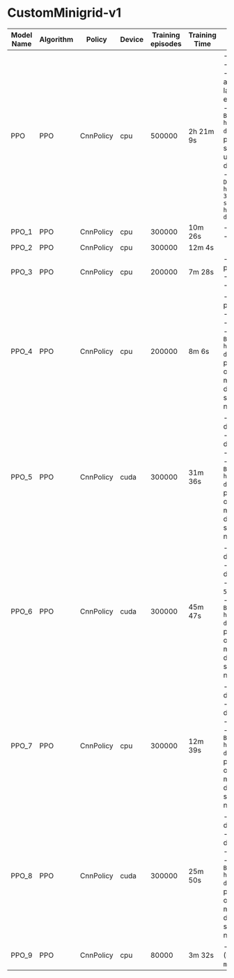 # CustomMinigrid-v1

| Model Name | Algorithm | Policy    | Device | Training<br/>episodes | Training Time | Description                                                                                                                                                                                                                                                                                                                                                                                                                                                                                                                                                                                         |
|------------|-----------|-----------|--------|-----------------------|---------------|-----------------------------------------------------------------------------------------------------------------------------------------------------------------------------------------------------------------------------------------------------------------------------------------------------------------------------------------------------------------------------------------------------------------------------------------------------------------------------------------------------------------------------------------------------------------------------------------------------|
| PPO        | PPO       | CnnPolicy | cpu    | 500000                | 2h 21m 9s     | - Tamaño del tablero: 25x25 <br/>- `max_steps` a 50 <br/>- Posición del agente y objetivo aleatorias (el agente siempre en la columna ixquierda y el objetivo en la derecha).<br/>- Action Space: `Box(low=np.array([0, 0, -1]), high=np.array([3, 3, 1]), dtype=np.float32)` El agente puede realizar solo una de las siguientes acciones: moverse en una de las 4 direcciones, rotar, disparar o no hacer nada. <br/>- Observation Space: `Dict({"image": Box(low=0, high=255, shape=(25, 25, 3),dtype="uint8",),"direction": spaces.Box(low=-np.pi, high=np.pi, shape=(1,), dtype=np.float64)})` |
| PPO_1      | PPO       | CnnPolicy | cpu    | 300000                | 10m 26s       | - Tamaño del tablero: 5x5 <br/>- `max_steps` a 5                                                                                                                                                                                                                                                                                                                                                                                                                                                                                                                                                    |
| PPO_2      |PPO|CnnPolicy| cpu    | 300000                | 12m 4s        |                                                                                                                                                                                                                                                                                                                                                                                                                                                                                                                                                                                                     |
| PPO_3      |PPO|CnnPolicy| cpu    | 200000                | 7m 28s        | - Agente siempre empieza en la posición (1,1).<br/>- Objetivo siempre en (3,3).<br/>- `grid_size = 5` y `max_steps = 5`                                                                                                                                                                                                                                                                                                                                                                                                                                                                             |
| PPO_4      |PPO|CnnPolicy| cpu    | 200000                | 8m 6s         | - Agente siempre empieza en la posición (1,1).<br/>- Objetivo siempre en (3,3).<br/>- `grid_size = 5` y `max_steps = 5`.<br/>- Action Space: `Box(low=np.array([-1, -1]), high=np.array([1, 1]), dtype=np.float32)` Donde un parámetro indica la dirección y otro si dispara o no (no hay movimiento). Puede rotar y disparar a la vez en un mismo step: primero se actualiza la nueva dirección y luego dispara.                                                                                                                                                                                   |
| PPO_5      |PPO|CnnPolicy| cuda   | 300000                | 31m 36s       | - Agente en posición aleatoria dentro de la primera columna.<br/>- Objetivo en posición aleatoria dentro de la última columna.<br/>- `grid_size = 5` y `max_steps = 5`.<br/>- Action Space: `Box(low=np.array([-1, -1]), high=np.array([1, 1]), dtype=np.float32)` Donde un parámetro indica la dirección y otro si dispara o no (no hay movimiento). Puede rotar y disparar a la vez en un mismo step: primero se actualiza la nueva dirección y luego dispara.                                                                                                                                    |
| PPO_6      |PPO|CnnPolicy| cuda   | 300000                | 45m 47s       | - Agente en posición aleatoria dentro de la primera columna.<br/>- Objetivo en posición aleatoria dentro de la última columna.<br/>- `grid_size = 25` y `max_steps = 5`.<br/>- Action Space: `Box(low=np.array([-1, -1]), high=np.array([1, 1]), dtype=np.float32)` Donde un parámetro indica la dirección y otro si dispara o no (no hay movimiento). Puede rotar y disparar a la vez en un mismo step: primero se actualiza la nueva dirección y luego dispara.                                                                                                                                   |
| PPO_7      |PPO|CnnPolicy| cpu    | 300000                | 12m 39s       | - Agente en posición aleatoria dentro de la primera columna.<br/>- Objetivo en posición aleatoria dentro de la última columna.<br/>- `grid_size = 5` y `max_steps = 5`.<br/>- Action Space: `Box(low=np.array([-1, -1]), high=np.array([1, 1]), dtype=np.float32)` Donde un parámetro indica la dirección y otro si dispara o no (no hay movimiento). Puede rotar y disparar a la vez en un mismo step: primero se actualiza la nueva dirección y luego dispara.                                                                                                                                    |
| PPO_8      |PPO|CnnPolicy| cuda   | 300000                | 25m 50s       | - Agente en posición aleatoria dentro de la primera columna.<br/>- Objetivo en posición aleatoria dentro de la última columna.<br/>- `grid_size = 5` y `max_steps = 5`.<br/>- Action Space: `Box(low=np.array([-1, -1]), high=np.array([1, 1]), dtype=np.float32)` Donde un parámetro indica la dirección y otro si dispara o no (no hay movimiento). Puede rotar y disparar a la vez en un mismo step: primero se actualiza la nueva dirección y luego dispara.                                                                                                                                    |
| PPO_9      |PPO|CnnPolicy| cpu    | 80000                 | 3m 32s        | - Igual que el modelo anterior (PPO_8) pero con `multi_action=False`.                                                                                                                                                                                                                                                                                                                                                                                                                                                                                                                                 |
